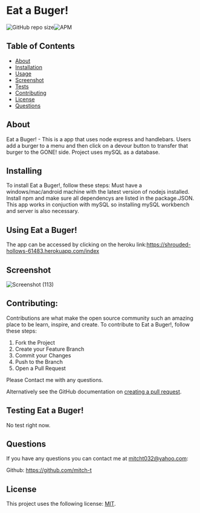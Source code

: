 # Eat a Buger!

<!--- These are examples. See https://shields.io for others or to customize this set of shields. You might want to include dependencies, project status and licence info here --->
![GitHub repo size](https://img.shields.io/github/repo-size/mitch-t/burger)![APM](https://img.shields.io/apm/l/test?style=for-the-badge)

<!-- TABLE OF CONTENTS -->
## Table of Contents

* [About](#about)
* [Installation](#installation)
* [Usage](#usage)
* [Screenshot](#screenshot)
* [Tests](#tests)
* [Contributing](#contributing)
* [License](#license)
* [Questions](#questions) 

## About 
Eat a Buger! - This is a app that uses node express and handlebars. Users add a burger to a menu and then click on a devour button to transfer that burger to the GONE! side. Project uses mySQL as a database.

## Installing 
To install Eat a Buger!, follow these steps: Must have a windows/mac/android machine with the latest version of nodejs installed. Install npm and make sure all dependencys are listed in the package.JSON. This app works in conjuction with mySQL so installing mySQL workbench and server is also necessary.

## Using Eat a Buger!
The app can be accessed by clicking on the heroku link:https://shrouded-hollows-61483.herokuapp.com/index

## Screenshot
![Screenshot (113)](https://user-images.githubusercontent.com/66184450/99753433-0e1cd480-2a9b-11eb-94ec-7faad2a4cd18.png)

## Contributing:

Contributions are what make the open source community such an amazing place to be learn, inspire, and create. 
To contribute to Eat a Buger!, follow these steps:
1. Fork the Project
2. Create your Feature Branch 
3. Commit your Changes 
4. Push to the Branch 
5. Open a Pull Request

Please Contact me with any questions.

Alternatively see the GitHub documentation on [creating a pull request](https://help.github.com/en/github/collaborating-with-issues-and-pull-requests/creating-a-pull-request).


## Testing Eat a Buger!
No test right now.

## Questions
If you have any questions you can contact me at mitcht032@yahoo.com:

Github: https://github.com/mitch-t

## License
<!--- If you're not sure which open license to use see https://choosealicense.com/--->

This project uses the following license: [MIT](<link>).
